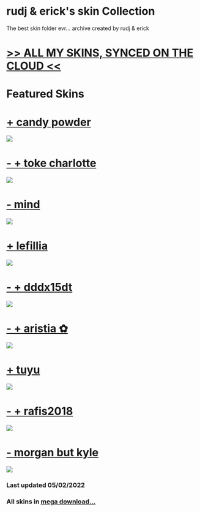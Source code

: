 # rudj & erick's skin Collection
The best skin folder evr... archive created by rudj & erick
# [>> ALL MY SKINS, SYNCED ON THE CLOUD <<](https://mega.nz/folder/m4FyQLCb#HlzDSwUHKE1KN5gq1ejwTQ)

# Featured Skins
# [+ candy powder](https://mega.nz/file/y1k3UAgZ#k01Mqu6qsIJfUY6hZovNQ3_wkN_IRmCAOFvh0X2hJB8)
![](https://osu.ppy.sh/ss/17509881/7000)

# [- + toke charlotte](https://mega.nz/file/np9CwagK#7-bURwthc_YbH3jYigwO8lXBFoqZtvljitT6kssqLzw)
![](https://osu.ppy.sh/ss/17509899/375c)

# [- mind](https://mega.nz/file/P1kSBCaQ#V5xqGHsAPtHRphXcAkaZ5RJWsuDJ-OJC-pEmBwoELPQ)
![](https://osu.ppy.sh/ss/17509948/0149)

# [+ lefillia](https://mega.nz/file/j49EEAyY#ikgMHou1QIMDKBT7hXSAtTWG4EZeuNE8l0-QuY5Pfkc)
![](https://osu.ppy.sh/ss/17509960/05d2)

# [- + dddx15dt](https://mega.nz/file/HtkEnYoI#bEqAucUXy8zRNmLBO8Uphx4BNI2BbLhaAWMVjKbwgYA)
![](https://osu.ppy.sh/ss/17513594/590b)

# [- + aristia ✿](https://mega.nz/file/qkkiiIxa#2u_EYIGERgh68uWH2Ay6HCeparfD9kc14p5nKlbysnE)
![](https://osu.ppy.sh/ss/17512689/7493)

# [+ tuyu](https://mega.nz/file/3l0iWaCL#SEfZJb4c2TcSfDttb2Ugq_jSq3vvODmt2Vna6HCCJrc)
![](https://osu.ppy.sh/ss/17509973/3abb)

# [- + rafis2018](https://mega.nz/file/O48g3KZJ#iENR5BMZQYfr8B5Qc61b5rhrTUTrrVCLEiI4Q3zM3Vg)
![](https://osu.ppy.sh/ss/17509978/0fd8)

# [- morgan but kyle](https://mega.nz/file/rlkChISa#COaYC5UwNgIMLPOd4bm8j6UV-wQ_Hii1SNsquLlbxQc)
![](https://osu.ppy.sh/ss/17510016/b24f)
### Last updated 05/02/2022
### All skins in [mega download...](https://mega.nz/folder/m4FyQLCb#HlzDSwUHKE1KN5gq1ejwTQ)
